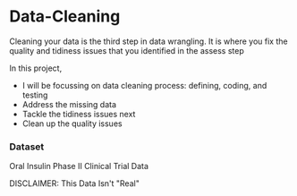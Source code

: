 # Data-Cleaning
Cleaning your data is the third step in data wrangling. It is where you fix the quality and tidiness issues that you identified in the assess step


In this project, 
- I will be focussing on data cleaning process: defining, coding, and testing 
- Address the missing data 
- Tackle the tidiness issues next
- Clean up the quality issues

### Dataset 

Oral Insulin Phase II Clinical Trial Data 

DISCLAIMER: This Data Isn't "Real" 



